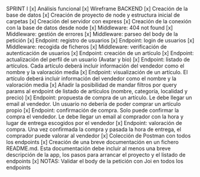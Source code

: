 SPRINT I
[x] Análisis funcional
[x] Wireframe
BACKEND
[x] Creación de la base de datos
[x] Creación de proyecto de node y estructura inicial de carpetas
[x] Creación del servidor con express
[x] Creación de la conexión con la base de datos desde node
[x] Middleware: 404 not found
[x] Middleware: gestión de errores
[x] Middleware: parseo del body de la petición
[x] Endpoint: registro de usuarios
[x] Endpoint: login de usuarios
[x] Middleware: recogida de ficheros
[x] Middleware: verificación de autenticación de usuarios
[x] Endpoint: creación de un artículo
[x] Endpoint: actualización del perfil de un usuario (Avatar y bio)
[x] Endpoint: listado de artículos. Cada artículo deberá incluir
información del vendedor como el nombre y la valoración media
[x] Endpoint: visualización de un artículo. El artículo deberá incluir
información del vendedor como el nombre y la valoración media
[x] Añadir la posibilidad de mandar filtros por query params al
endpoint de listado de artículos (nombre, categoría, localidad y
precio)
[x] Endpoint: propuesta de compra de un artículo. Le debe llegar un
email al vendedor. Un usuario no debería de poder comprar un
artículo propio
[x] Endpoint: confirmación de compra. Solo puede confirmar la
compra el vendedor. Le debe llegar un email al comprador con la
hora y lugar de entrega escogidos por el vendedor
[x] Endpoint: valoración de compra. Una vez confirmada la compra y
pasada la hora de entrega, el comprador puede valorar al vendedor
[x] Colección de Postman con todos los endpoints
[x] Creación de una breve documentación en un fichero
README.md. Esta documentación debe incluir al menos una breve
descripción de la app, los pasos para arrancar el proyecto y el listado
de endpoints
[x] NOTAS: Validar el body de la petición con Joi en todos los endpoints
